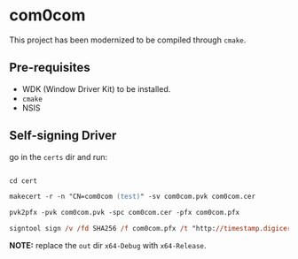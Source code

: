 # com0com

This project has been modernized to be compiled through `cmake`.

## Pre-requisites

- WDK (Window Driver Kit) to be installed.
- `cmake`
- NSIS

## Self-signing Driver

go in the `certs` dir and run:

```ps

cd cert

makecert -r -n "CN=com0com (test)" -sv com0com.pvk com0com.cer

pvk2pfx -pvk com0com.pvk -spc com0com.cer -pfx com0com.pfx

signtool sign /v /fd SHA256 /f com0com.pfx /t "http://timestamp.digicert.com" ..\out\build\x64-Debug\sys\com0com.sys
```

**NOTE:** replace the `out` dir `x64-Debug` with `x64-Release`.

## 


